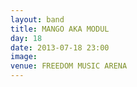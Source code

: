 ```yaml
---
layout: band
title: MANGO AKA MODUL
day: 18
date: 2013-07-18 23:00
image: 
venue: FREEDOM MUSIC ARENA
---
```




